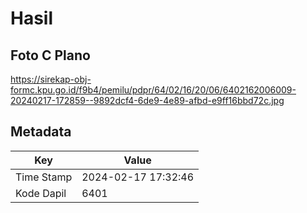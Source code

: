 # Hasil

## Foto C Plano

https://sirekap-obj-formc.kpu.go.id/f9b4/pemilu/pdpr/64/02/16/20/06/6402162006009-20240217-172859--9892dcf4-6de9-4e89-afbd-e9ff16bbd72c.jpg


## Metadata

| Key        | Value               |
| ---------- | ------------------- |
| Time Stamp | 2024-02-17 17:32:46 |
| Kode Dapil | 6401                |



